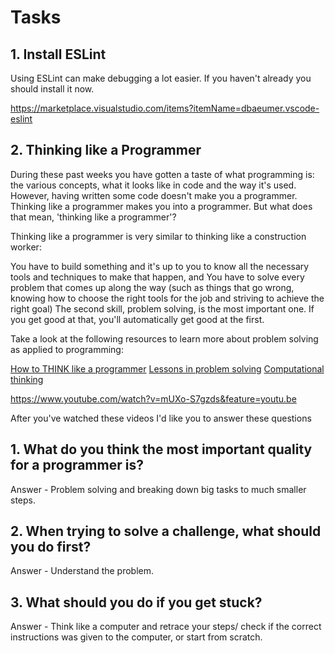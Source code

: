 # Tasks

## 1. Install ESLint

Using ESLint can make debugging a lot easier. If you haven't already you should install it now.

https://marketplace.visualstudio.com/items?itemName=dbaeumer.vscode-eslint

## 2. Thinking like a Programmer

During these past weeks you have gotten a taste of what programming is: the various concepts, what it looks like in code and the way it's used. However, having written some code doesn't make you a programmer. Thinking like a programmer makes you into a programmer. But what does that mean, 'thinking like a programmer'?

Thinking like a programmer is very similar to thinking like a construction worker:

You have to build something and it's up to you to know all the necessary tools and techniques to make that happen, and
You have to solve every problem that comes up along the way (such as things that go wrong, knowing how to choose the right tools for the job and striving to achieve the right goal)
The second skill, problem solving, is the most important one. If you get good at that, you'll automatically get good at the first.

Take a look at the following resources to learn more about problem solving as applied to programming:

[How to THINK like a programmer](https://www.youtube.com/watch?v=NNazO2tMHno)
[Lessons in problem solving](https://www.freecodecamp.org/news/how-to-think-like-a-programmer-lessons-in-problem-solving-d1d8bf1de7d2/)
[Computational thinking](https://www.youtube.com/watch?v=qbnTZCj0ugI)

https://www.youtube.com/watch?v=mUXo-S7gzds&feature=youtu.be

After you've watched these videos I'd like you to answer these questions

## 1. What do you think the most important quality for a programmer is?

<!-- Write your answer here -->
Answer - Problem solving and breaking down big tasks to much smaller steps.

## 2. When trying to solve a challenge, what should you do first?

<!-- Write your answer here -->
Answer - Understand the problem. 

## 3. What should you do if you get stuck?

<!-- Write your answer here -->
Answer - Think like a computer and retrace your steps/ check if the correct instructions was given to the computer, or start from scratch. 